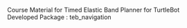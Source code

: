 Course Material for Timed Elastic Band Planner for TurtleBot<br />
Developed Package : teb_navigation<br />

